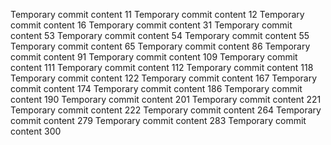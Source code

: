 Temporary commit content 11
Temporary commit content 12
Temporary commit content 16
Temporary commit content 31
Temporary commit content 53
Temporary commit content 54
Temporary commit content 55
Temporary commit content 65
Temporary commit content 86
Temporary commit content 91
Temporary commit content 109
Temporary commit content 111
Temporary commit content 112
Temporary commit content 118
Temporary commit content 122
Temporary commit content 167
Temporary commit content 174
Temporary commit content 186
Temporary commit content 190
Temporary commit content 201
Temporary commit content 221
Temporary commit content 222
Temporary commit content 264
Temporary commit content 279
Temporary commit content 283
Temporary commit content 300
